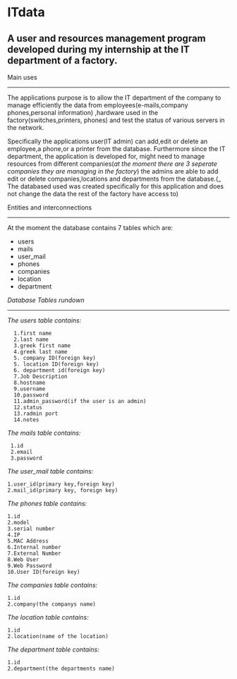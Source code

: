 # ITdata

## A user and resources management program developed during my internship at the IT department of a factory.



Main uses
___ 
 
The applications purpose is to allow the IT department of the company to manage efficiently the data from employees(e-mails,company phones,personal information)
,hardware used in the factory(switches,printers, phones) and test the status of various servers in the network.

Specifically the applications user(IT admin) can add,edit or delete an employee,a phone,or a printer from the database. Furthermore since the IT department, the application is developed for, might need to manage resources from different companies(*at the moment there are 3 seperate companies they are managing in the factory*) the admins are able to add edit or delete companies,locations and departments from the database.(_ The databased used was created specifically for this application and does not change the data the rest of the factory have access to)

Entities and interconnections
___

At the moment the database contains 7 tables which are: 

+ users
+ mails
+ user_mail
+ phones
+ companies
+ location
+ department

_Database Tables rundown_
***

*The users table contains:* 

      1.first name
      2.last name
      3.greek first name
      4.greek last name
      5. company ID(foreign key) 
      5. location ID(foreign key) 
      6. department id(foreign key)
      7.Job Description
      8.hostname
      9.username
      10.password
      11.admin_password(if the user is an admin)
      12.status
      13.radmin port
      14.notes
      
*The mails table contains:*

     1.id
     2.email
     3.password
      


*The user_mail table contains:*

    1.user_id(primary key,foreign key)
    2.mail_id(primary key, foreign key)
    


*The phones table contains:*

    1.id
    2.model
    3.serial number
    4.IP
    5.MAC Address
    6.Internal number
    7.External Number
    8.Web User
    9.Web Password
    10.User ID(foreign key)
    
    
    
*The companies table contains:*

    1.id
    2.company(the companys name)
    


*The location table contains:*

    1.id
    2.location(name of the location) 
    
    
    
*The department table contains:*

    1.id
    2.department(the departments name)

